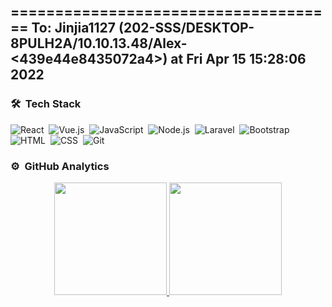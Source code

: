 =====================================
 To: Jinjia1127 (202-SSS/DESKTOP-8PULH2A/10.10.13.48/Alex-<439e44e8435072a4>)
  at Fri Apr 15 15:28:06 2022
-------------------------------------
### 🛠 &nbsp;Tech Stack

![React](https://img.shields.io/badge/-React-05122A?style=flat&logo=react)&nbsp;
![Vue.js](https://img.shields.io/badge/-Vue.js-05122A?style=flat&logo=vue.js)&nbsp;
![JavaScript](https://img.shields.io/badge/-JavaScript-05122A?style=flat&logo=javascript)&nbsp;
![Node.js](https://img.shields.io/badge/-Node.js-05122A?style=flat&logo=node.js)&nbsp;
![Laravel](https://img.shields.io/badge/-Laravel-05122A?style=flat&logo=laravel)&nbsp;
![Bootstrap](https://img.shields.io/badge/-Bootstrap-05122A?style=flat&logo=bootstrap&logoColor=563D7C)&nbsp;
![HTML](https://img.shields.io/badge/-HTML-05122A?style=flat&logo=HTML5)&nbsp;
![CSS](https://img.shields.io/badge/-CSS-05122A?style=flat&logo=CSS3&logoColor=1572B6)&nbsp;
![Git](https://img.shields.io/badge/-Git-05122A?style=flat&logo=git)&nbsp;

### ⚙️ &nbsp;GitHub Analytics
<p align="center">
<a href="https://github.com/mikustinker">
  <img height="180em" src="https://github-readme-stats-eight-theta.vercel.app/api?username=mikustinker&show_icons=true&theme=algolia&include_all_commits=true&count_private=true"/>
  <img height="180em" src="https://github-readme-stats-eight-theta.vercel.app/api/top-langs/?username=mikustinker&layout=compact&langs_count=8&theme=algolia"/>
</a>
</p>
